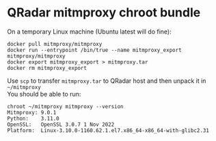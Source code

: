 # QRadar mitmproxy chroot bundle

On a temporary Linux machine (Ubuntu latest will do fine):

    docker pull mitmproxy/mitmproxy
    docker run --entrypoint /bin/true --name mitmproxy_export mitmproxy/mitmproxy
    docker export mitmproxy_export > mitmproxy.tar
    docker rm mitmproxy_export

Use `scp` to transfer `mitmproxy.tar` to QRadar host and then unpack it in `~/mitmproxy`
\
You should be able to run:
```
chroot ~/mitmproxy mitmproxy --version
Mitmproxy: 9.0.1
Python:    3.11.0
OpenSSL:   OpenSSL 3.0.7 1 Nov 2022
Platform:  Linux-3.10.0-1160.62.1.el7.x86_64-x86_64-with-glibc2.31
```
